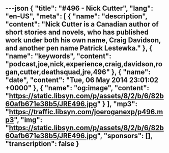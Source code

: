 ---json
{
  "title": "#496 - Nick Cutter",
  "lang": "en-US",
  "meta": [
    {
      "name": "description",
      "content": "Nick Cutter is a Canadian author of short stories and novels, who has published work under both his own name, Craig Davidson, and another pen name Patrick Lestewka."
    },
    {
      "name": "keywords",
      "content": "podcast,joe,nick,experience,craig,davidson,rogan,cutter,deathsquad,jre,496"
    },
    {
      "name": "date",
      "content": "Tue, 06 May 2014 23:01:02 +0000"
    },
    {
      "name": "og:image",
      "content": "https://static.libsyn.com/p/assets/8/2/b/6/82b60afb671e38b5/JRE496.jpg"
    }
  ],
  "mp3": "https://traffic.libsyn.com/joeroganexp/p496.mp3",
  "img": "https://static.libsyn.com/p/assets/8/2/b/6/82b60afb671e38b5/JRE496.jpg",
  "sponsors": [],
  "transcription": false
}
---
<episode-header />

<timemark seconds="0" />

<transcribe-call-to-action />

<episode-footer />